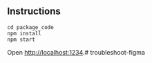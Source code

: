 ## Instructions
```
cd package_code
npm install
npm start
```
Open [http://localhost:1234](http://localhost:1234).# troubleshoot-figma

